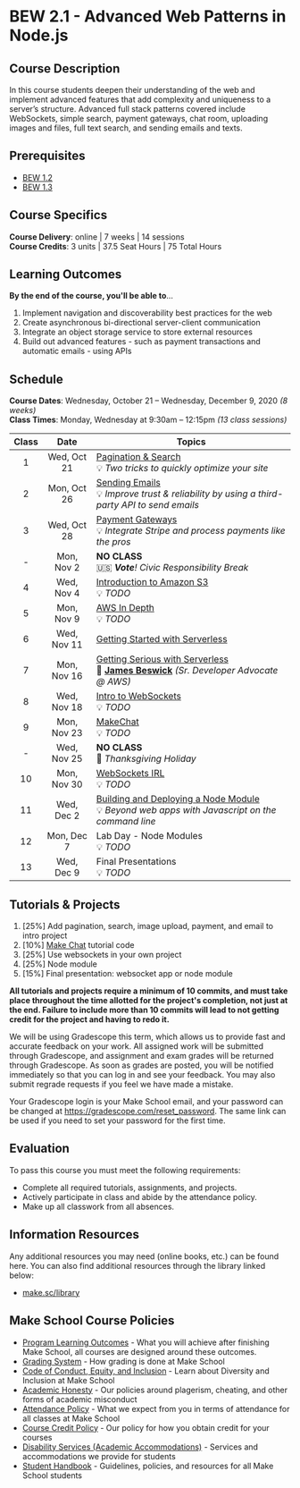# BEW 2.1 - Advanced Web Patterns in Node.js

## Course Description

In this course students deepen their understanding of the web and implement advanced features that add complexity and uniqueness to a server’s structure. Advanced full stack patterns covered include WebSockets, simple search, payment gateways, chat room, uploading images and files, full text search, and sending emails and texts.

## Prerequisites

- [BEW 1.2](http://make.sc/bew1.2)
- [BEW 1.3](http://make.sc/bew1.3)

## Course Specifics

**Course Delivery**: online | 7 weeks | 14 sessions<br>
**Course Credits**: 3 units | 37.5 Seat Hours | 75 Total Hours

## Learning Outcomes

**By the end of the course, you'll be able to**&hellip;

1. Implement navigation and discoverability best practices for the web
1. Create asynchronous bi-directional server-client communication
1. Integrate an object storage service to store external resources
1. Build out advanced features - such as payment transactions and automatic emails - using APIs

## Schedule

**Course Dates**: Wednesday, October 21 – Wednesday, December 9, 2020 _(8 weeks)_<br>
**Class Times**: Monday, Wednesday at 9:30am – 12:15pm _(13 class sessions)_

| Class |    Date     | Topics                                                                                        |
| :---: | :---------: | --------------------------------------------------------------------------------------------- |
|   1   | Wed, Oct 21 | [Pagination & Search]<br>💡 _Two tricks to quickly optimize your site_                         |
|   2   | Mon, Oct 26 | [Sending Emails]<br>💡 _Improve trust & reliability by using a third-party API to send emails_ |
|   3   | Wed, Oct 28 | [Payment Gateways]<br>💡 _Integrate Stripe and process payments like the pros_             |
|   -   | Mon, Nov 2  | **NO CLASS**<br>🇺🇸 _**Vote**! Civic Responsibility Break_                                      |
|   4   | Wed, Nov 4  | [Introduction to Amazon S3]<br>💡 _TODO_                                                       |
|   5   | Mon, Nov 9  | [AWS In Depth]<br>💡 _TODO_                                                                    |
|   6   | Wed, Nov 11 | [Getting Started with Serverless]                                                             |
|   7   | Mon, Nov 16 | [Getting Serious with Serverless]<br>🎤 **[James Beswick]** _(Sr. Developer Advocate @ AWS)_   |
|   8   | Wed, Nov 18 | [Intro to WebSockets]<br>💡 _TODO_                                                             |
|   9   | Mon, Nov 23 | [MakeChat]<br>💡 _TODO_                                                                        |
|   -   | Wed, Nov 25 | **NO CLASS**<br>🦃 _Thanksgiving Holiday_                                                      |
|  10   | Mon, Nov 30 | [WebSockets IRL]<br>💡 _TODO_                                                                  |
|  11   | Wed, Dec 2  | [Building and Deploying a Node Module]<br>💡 _Beyond web apps with Javascript on the command line_                                            |
|  12   | Mon, Dec 7  | Lab Day - Node Modules<br>💡 _TODO_                                                            |
|  13   | Wed, Dec 9  | Final Presentations<br>💡 _TODO_                                                               |

[Pagination & Search]:01-Search-Pagination/README.md
[Introduction to Amazon S3]:02-AWS-1/README.md
[AWS in Depth]:03-AWS-2/README.md
[Payment Gateways]:04-Payments/README.md
[Sending Emails]:05-Emails/README.md
[Intro to WebSockets]:06-Web-Sockets-Intro/README.md
[MakeChat]:07-MakeChat/README.md
[WebSockets IRL]:08-WebSockets-IRL/README.md
[Getting Started with Serverless]:09-Serverless-Architecture/README.md
[Getting Serious with Serverless]:09-Serverless-Architecture/README.md
[Building and Deploying a Node Module]:11-Node-Modules/README.md
[James Beswick]:https://aws.amazon.com/blogs/compute/author/jbeswick/


## Tutorials & Projects

1. [25%] Add pagination, search, image upload, payment, and email to intro project
1. [10%] [Make Chat](https://www.makeschool.com/academy/track/make-chat) tutorial code
1. [25%] Use websockets in your own project
1. [25%] Node module
1. [15%] Final presentation: websocket app or node module


**All tutorials and projects require a minimum of 10 commits, and must take place throughout the time allotted for the project's completion, not just at the end. Failure to include more than 10 commits will lead to not getting credit for the project and having to redo it.**

We will be using Gradescope this term, which allows us to provide fast and accurate feedback on your work. All assigned work will be submitted through Gradescope, and assignment and exam grades will be returned through Gradescope. As soon as grades are posted, you will be notified immediately so that you can log in and see your feedback. You may also submit regrade requests if you feel we have made a mistake.

Your Gradescope login is your Make School email, and your password can be changed at https://gradescope.com/reset_password. The same link can be used if you need to set your password for the first time.

## Evaluation

To pass this course you must meet the following requirements:

- Complete all required tutorials, assignments, and projects.
- Actively participate in class and abide by the attendance policy.
- Make up all classwork from all absences.

## Information Resources

Any additional resources you may need (online books, etc.) can be found here. You can also find additional resources through the library linked below:

- [make.sc/library](http://make.sc/library)

## Make School Course Policies

- [Program Learning Outcomes](https://make.sc/program-learning-outcomes) - What you will achieve after finishing Make School, all courses are designed around these outcomes.
- [Grading System](https://make.sc/grading-system) - How grading is done at Make School
- [Code of Conduct, Equity, and Inclusion](https://make.sc/code-of-conduct) - Learn about Diversity and Inclusion at Make School
- [Academic Honesty](https://make.sc/academic-honesty-policy) - Our policies around plagerism, cheating, and other forms of academic misconduct
- [Attendance Policy](https://make.sc/attendance-policy) - What we expect from you in terms of attendance for all classes at Make School
- [Course Credit Policy](https://make.sc/course-credit-policy) - Our policy for how you obtain credit for your courses
- [Disability Services (Academic Accommodations)](https://make.sc/disability-services) - Services and accommodations we provide for students
- [Student Handbook](https://make.sc/student-handbook) - Guidelines, policies, and resources for all Make School students
